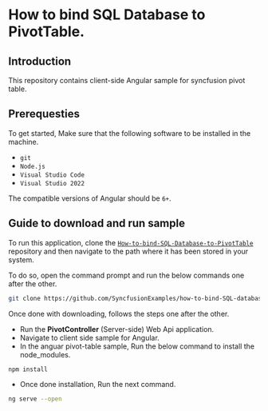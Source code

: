 # How to bind SQL Database to PivotTable.

## Introduction

This repository contains client-side Angular sample for syncfusion pivot table.

## Prerequesties

To get started, Make sure that the following software to be installed in the machine.

* `git`
* `Node.js`
* `Visual Studio Code`
* `Visual Studio 2022`

The compatible versions of Angular should be `6+`.

## Guide to download and run sample

To run this application, clone the [`How-to-bind-SQL-Database-to-PivotTable`](https://github.com/SyncfusionExamples/how-to-bind-SQL-database-to-pivot-table) repository and then navigate to the path where it has been stored in your system.

To do so, open the command prompt and run the below commands one after the other.

```sh
git clone https://github.com/SyncfusionExamples/how-to-bind-SQL-database-to-pivot-table
```

Once done with downloading, follows the steps one after the other.

* Run the **PivotController** (Server-side) Web Api application.
* Navigate to client side sample for Angular.
* In the anguar pivot-table sample, Run the below command to install the node_modules.
```sh
npm install
```
* Once done installation, Run the next command.
```sh
ng serve --open
```